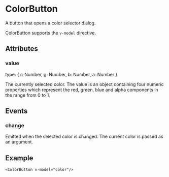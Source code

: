 # ColorButton

A button that opens a color selector dialog.

ColorButton supports the `v-model` directive.

## Attributes

### value

type: { r: Number, g: Number, b: Number, a: Number }

The currently selected color. The value is an object containing four numeric properties which represent the red, green, blue and alpha components in the range from 0 to 1.

## Events

### change

Emitted when the selected color is changed. The current color is passed as an argument.

## Example

```markup
<ColorButton v-model="color"/>
```

